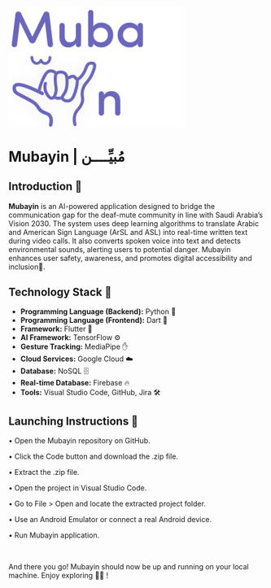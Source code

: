 <img src="MubayinApp/assets/images/logo2.png" alt="Mubayin Logo" width="350"/>


#  Mubayin | مُبيِّــــن  
## **Introduction 🌟** 
**Mubayin** is an AI-powered application designed to bridge the communication gap for the deaf-mute 
community in line with Saudi Arabia’s Vision 2030. The system uses deep learning algorithms to 
translate Arabic and American Sign Language (ArSL and ASL) into real-time written text during video 
calls. It also converts spoken voice into text and detects environmental sounds, alerting users to potential 
danger. Mubayin enhances user safety, awareness, and promotes digital accessibility and inclusion💜.

## **Technology Stack 🌟** 
- **Programming Language (Backend):** Python 🐍
- **Programming Language (Frontend):** Dart 🎨
- **Framework:** Flutter 📱
- **AI Framework:** TensorFlow ⚙️
- **Gesture Tracking:** MediaPipe ✋
- **Cloud Services:** Google Cloud ☁️
- **Database:** NoSQL 🗄️
- **Real-time Database:** Firebase 🔥
- **Tools:** Visual Studio Code, GitHub, Jira 🛠️
  
## **Launching Instructions 🌟** 

• Open the Mubayin repository on GitHub.

• Click the Code button and download the .zip file.

• Extract the .zip file.

• Open the project in Visual Studio Code.

• Go to File > Open and locate the extracted project folder.

• Use an Android Emulator or connect a real Android device.

• Run Mubayin application.

<br>

And there you go! Mubayin should now be up and running on your local machine. Enjoy exploring 💜🌟 ! <br> 

